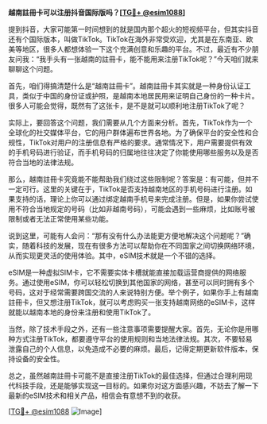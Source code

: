 **越南註冊卡可以注册抖音国际版吗？[[TG💪+ @esim1088](https://t.me/s/esim1088)]**

提到抖音，大家可能第一时间想到的就是国内那个超火的短视频平台，但其实抖音还有个国际版本，叫做TikTok。TikTok在海外非常受欢迎，尤其是在东南亚、欧美等地区，很多人都想体验一下这个充满创意和乐趣的平台。不过，最近有不少朋友问我：“我手头有一张越南的註冊卡，能不能用来注册TikTok呢？”今天咱们就来聊聊这个问题。

首先，咱们得搞清楚什么是“越南註冊卡”。越南註冊卡其实就是一种身份认证工具，类似于中国的身份证或护照，是越南本地居民用来证明自己身份的一种卡片。很多人可能会觉得，既然有了这张卡，是不是就可以顺利地注册TikTok了呢？

实际上，要回答这个问题，我们需要从几个方面来分析。首先，TikTok作为一个全球化的社交媒体平台，它的用户群体遍布世界各地。为了确保平台的安全性和合规性，TikTok对用户的注册信息有严格的要求。通常情况下，用户需要提供有效的手机号码进行验证，而手机号码的归属地往往决定了你能使用哪些服务以及是否符合当地的法律法规。

那么，越南註冊卡究竟能不能帮助我们绕过这些限制呢？答案是：有可能，但并不一定可行。这里的关键在于，TikTok是否支持越南地区的手机号码进行注册。如果支持的话，理论上你可以通过绑定越南手机号来完成注册。但是，如果你尝试使用不符合当地规定的号码（比如非越南号码），可能会遇到一些麻烦，比如账号被限制或者无法正常使用某些功能。

说到这里，可能有人会问：“那有没有什么办法能更方便地解决这个问题呢？”确实，随着科技的发展，现在有很多方法可以帮助你在不同国家之间切换网络环境，从而实现更灵活的使用体验。其中，eSIM技术就是一个不错的选择。

eSIM是一种虚拟SIM卡，它不需要实体卡槽就能直接加载运营商提供的网络服务。通过使用eSIM，你可以轻松切换到其他国家的网络，甚至可以同时拥有多个号码，这对于经常需要跨国交流的人来说特别方便。举个例子，如果你手上有越南註冊卡，但又想注册TikTok，就可以考虑购买一张支持越南网络的eSIM卡，这样就能以越南本地的身份来注册和使用TikTok了。

当然，除了技术手段之外，还有一些注意事项需要提醒大家。首先，无论你是用哪种方式注册TikTok，都要遵守平台的使用规则和当地法律法规。其次，不要轻易泄露自己的个人信息，以免造成不必要的麻烦。最后，记得定期更新软件版本，保持设备的安全性。

总之，虽然越南註冊卡可能不是直接注册TikTok的最佳选择，但通过合理利用现代科技手段，还是能够实现这一目标的。如果你对这方面感兴趣，不妨去了解一下最新的eSIM技术和相关产品，相信会有意想不到的收获。

[[TG💪+ @esim1088](https://t.me/s/esim1088) ![Image](https://i.postimg.cc/4NQfJmqS/Snipaste-2025-05-13-00-14-12.png)]
